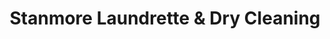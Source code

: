 ---
title: "Stanmore Laundrette & Dry Cleaning"
url: /stanmore/stanmore-laundrette-und-dry-cleaning/
shop: Wäscherei
---